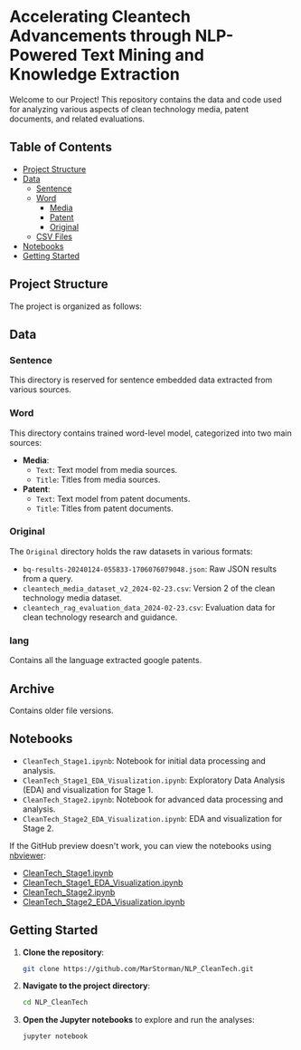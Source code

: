 # Accelerating Cleantech Advancements through NLP-Powered Text Mining and Knowledge Extraction


Welcome to our Project! This repository contains the data and code used for analyzing various aspects of clean technology media, patent documents, and related evaluations.

## Table of Contents
- [Project Structure](#project-structure)
- [Data](#data)
  - [Sentence](#sentence)
  - [Word](#word)
    - [Media](#media)
    - [Patent](#patent)
    - [Original](#original)
  - [CSV Files](#csv-files)
- [Notebooks](#notebooks)
- [Getting Started](#getting-started)

## Project Structure

The project is organized as follows:


## Data

### Sentence
This directory is reserved for sentence embedded data extracted from various sources.

### Word
This directory contains trained word-level model, categorized into two main sources:
- **Media**: 
  - `Text`: Text model from media sources.
  - `Title`: Titles from media sources.
- **Patent**:
  - `Text`: Text model from patent documents.
  - `Title`: Titles from patent documents.

### Original
The `Original` directory holds the raw datasets in various formats:
- `bq-results-20240124-055833-1706076079048.json`: Raw JSON results from a query.
- `cleantech_media_dataset_v2_2024-02-23.csv`: Version 2 of the clean technology media dataset.
- `cleantech_rag_evaluation_data_2024-02-23.csv`: Evaluation data for clean technology research and guidance.

### lang
Contains all the language extracted google patents.

## Archive
Contains older file versions.

## Notebooks

- `CleanTech_Stage1.ipynb`: Notebook for initial data processing and analysis.
- `CleanTech_Stage1_EDA_Visualization.ipynb`: Exploratory Data Analysis (EDA) and visualization for Stage 1.
- `CleanTech_Stage2.ipynb`: Notebook for advanced data processing and analysis.
- `CleanTech_Stage2_EDA_Visualization.ipynb`: EDA and visualization for Stage 2.

If the GitHub preview doesn't work, you can view the notebooks using [nbviewer](https://nbviewer.org/):
- [CleanTech_Stage1.ipynb](https://nbviewer.org/github/MarStorman/NLP_CleanTech/blob/main/CleanTech_Stage1.ipynb)
- [CleanTech_Stage1_EDA_Visualization.ipynb](https://nbviewer.org/github/MarStorman/NLP_CleanTech/blob/main/CleanTech_Stage1_EDA_Visualization.ipynb)
- [CleanTech_Stage2.ipynb](https://nbviewer.org/github/MarStorman/NLP_CleanTech/blob/task2/CleanTech_Stage2.ipynb)
- [CleanTech_Stage2_EDA_Visualization.ipynb](https://nbviewer.org/github/MarStorman/NLP_CleanTech/blob/task2/CleanTech_Stage2_EDA_Visualization.ipynb)

## Getting Started

1. **Clone the repository**:
    ```bash
    git clone https://github.com/MarStorman/NLP_CleanTech.git
    ```
2. **Navigate to the project directory**:
    ```bash
    cd NLP_CleanTech
    ```
4. **Open the Jupyter notebooks** to explore and run the analyses:
    ```bash
    jupyter notebook
    ```